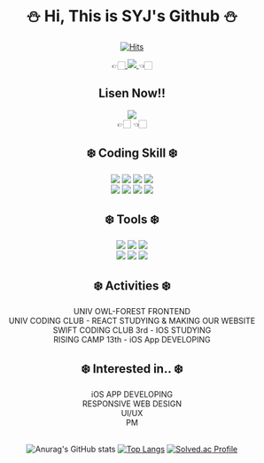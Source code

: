 <div align="center">

 # ⛄️   Hi, This is SYJ's Github   ⛄️

[![Hits](https://hits.seeyoufarm.com/api/count/incr/badge.svg?url=https%3A%2F%2Fgithub.com%2Fyeahzxnn&count_bg=%23FDC8F8CB&title_bg=%23F54D4D96&icon=smugmug.svg&icon_color=%23E7E7E7&title=hits&edge_flat=false)](https://github.com/yeahzxnn)

 <div> 👉🏻<a href="https://www.notion.so/yeahzxnn/yeahzxnn-6e87a93d63d9429386c90cf10f683294" target="_blank"> <img src="https://img.shields.io/badge/Notion-000000?style=flat-square&logo=Notion&logoColor=white"/> </a> 👈🏻</div>

## Lisen Now!!
<img src="https://i.ytimg.com/vi/PpW_sYtwun0/maxresdefault.jpg" /> 
 <div> 👉🏻 <a href="https://www.youtube.com/watch?v=PpW_sYtwun0"> </a> 👈🏻</div>
  
## ❄️ Coding Skill ❄️

<div>
<img src="https://img.shields.io/badge/Swift-F05138?style=flat-square&logo=Swift&logoColor=white"/>
<img src="https://img.shields.io/badge/React-61DAFB?style=flat-square&logo=React&logoColor=white"/> 
<img src="https://img.shields.io/badge/HTML-E34F26?style=flat-square&logo=HTML5&logoColor=white"/>
<img src="https://img.shields.io/badge/CSS3-F68212?style=flat-square&logo=CSS3&logoColor=white"/> <br>
<img src="https://img.shields.io/badge/JavaScript-F7DF1E?style=flat-square&logo=JavaScript&logoColor=white"/>
<img src="https://img.shields.io/badge/Java-007396?style=flat&logo=Java&logoColor=white" />
<img src="https://img.shields.io/badge/MySQL-4479A1?style=flat-square&logo=MySQL&logoColor=white"/> 
<img src="https://img.shields.io/badge/Python-3776AB?style=flat-square&logo=Python&logoColor=white"/>
 
</div>
  
## ❄️ Tools ❄️

<div>
<img src="https://img.shields.io/badge/GitHub-181717?style=flat-square&logo=GitHub&logoColor=white"/>
<img src="https://img.shields.io/badge/GitKraken-179287?style=flat-square&logo=GitKraken&logoColor=white"/>
<img src="https://img.shields.io/badge/Figma-F24E1E?style=flat-square&logo=Figma&logoColor=white"/> <br>
<img src="https://img.shields.io/badge/macOS-000000?style=flat-square&logo=macOS&logoColor=white"/>
<img src="https://img.shields.io/badge/Slack-4A154B?style=flat-square&logo=Slack&logoColor=white"/>
<img src="https://img.shields.io/badge/Discord-5865F2?style=flat-square&logo=Discord&logoColor=white"/>
 
 
</div>

## ❄️ Activities ❄️

<div>
  UNIV OWL-FOREST FRONTEND <br>
  UNIV CODING CLUB - REACT STUDYING & MAKING OUR WEBSITE <br>
  SWIFT CODING CLUB 3rd - IOS STUDYING <br>
  RISING CAMP 13th - iOS App DEVELOPING
</div>
 
## ❄️ Interested in.. ❄️
 
<div>
 iOS APP DEVELOPING <br>
 RESPONSIVE WEB DESIGN <br>
 UI/UX <br>
 PM
</div>
 
<br />
 
![Anurag's GitHub stats](https://github-readme-stats.vercel.app/api?username=yeahzxnn&show_icons=true&theme=dracula)
[![Top Langs](https://github-readme-stats.vercel.app/api/top-langs/?username=yeahzxnn&layout=compact)](https://github.com/yeahzxnn/github-readme-stats)
[![Solved.ac Profile](http://mazassumnida.wtf/api/v2/generate_badge?boj=whynotyoucan)](https://solved.ac/whynotyoucan/)


</div>
